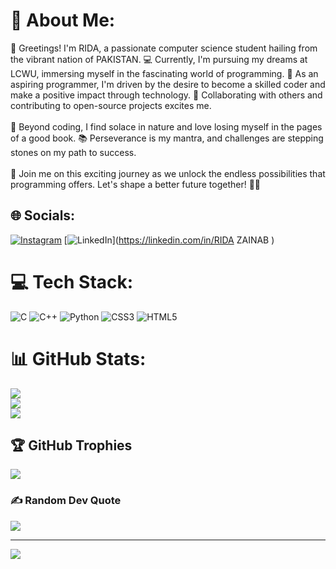 # 💫 About Me:
👋 Greetings! I'm RIDA, a passionate computer science student hailing from the vibrant nation of PAKISTAN. 💻 Currently, I'm pursuing my dreams at LCWU, immersing myself in the fascinating world of programming. 🌟 As an aspiring programmer, I'm driven by the desire to become a skilled coder and make a positive impact through technology. 🚀 Collaborating with others and contributing to open-source projects excites me.<br><br>🌱 Beyond coding, I find solace in nature and love losing myself in the pages of a good book. 📚 Perseverance is my mantra, and challenges are stepping stones on my path to success.<br><br>🌈 Join me on this exciting journey as we unlock the endless possibilities that programming offers. Let's shape a better future together! 💪💡


## 🌐 Socials:
[![Instagram](https://img.shields.io/badge/Instagram-%23E4405F.svg?logo=Instagram&logoColor=white)](https://instagram.com/zainab_rida.24) [![LinkedIn](https://img.shields.io/badge/LinkedIn-%230077B5.svg?logo=linkedin&logoColor=white)](https://linkedin.com/in/RIDA ZAINAB ) 

# 💻 Tech Stack:
![C](https://img.shields.io/badge/c-%2300599C.svg?style=flat-square&logo=c&logoColor=white) ![C++](https://img.shields.io/badge/c++-%2300599C.svg?style=flat-square&logo=c%2B%2B&logoColor=white) ![Python](https://img.shields.io/badge/python-3670A0?style=flat-square&logo=python&logoColor=ffdd54) ![CSS3](https://img.shields.io/badge/css3-%231572B6.svg?style=flat-square&logo=css3&logoColor=white) ![HTML5](https://img.shields.io/badge/html5-%23E34F26.svg?style=flat-square&logo=html5&logoColor=white)
# 📊 GitHub Stats:
![](https://github-readme-stats.vercel.app/api?username=RIDA-4All&theme=radical&hide_border=false&include_all_commits=true&count_private=false)<br/>
![](https://github-readme-streak-stats.herokuapp.com/?user=RIDA-4All&theme=radical&hide_border=false)<br/>
![](https://github-readme-stats.vercel.app/api/top-langs/?username=RIDA-4All&theme=radical&hide_border=false&include_all_commits=true&count_private=false&layout=compact)

## 🏆 GitHub Trophies
![](https://github-profile-trophy.vercel.app/?username=RIDA-4All&theme=radical&no-frame=false&no-bg=false&margin-w=4)

### ✍️ Random Dev Quote
![](https://quotes-github-readme.vercel.app/api?type=horizontal&theme=radical)

---
[![](https://visitcount.itsvg.in/api?id=RIDA-4All&icon=5&color=4)](https://visitcount.itsvg.in)

<!-- Proudly created with GPRM ( https://gprm.itsvg.in ) -->
